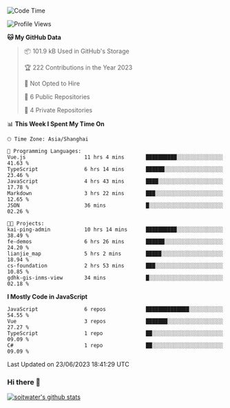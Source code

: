 <!--START_SECTION:waka-->
![Code Time](http://img.shields.io/badge/Code%20Time-2%2C158%20hrs%2053%20mins-blue)

![Profile Views](http://img.shields.io/badge/Profile%20Views-0-blue)

**🐱 My GitHub Data** 

> 📦 101.9 kB Used in GitHub's Storage 
 > 
> 🏆 222 Contributions in the Year 2023
 > 
> 🚫 Not Opted to Hire
 > 
> 📜 6 Public Repositories 
 > 
> 🔑 4 Private Repositories 
 > 
📊 **This Week I Spent My Time On** 

```text
🕑︎ Time Zone: Asia/Shanghai

💬 Programming Languages: 
Vue.js                   11 hrs 4 mins       ██████████░░░░░░░░░░░░░░░   41.63 % 
TypeScript               6 hrs 14 mins       ██████░░░░░░░░░░░░░░░░░░░   23.46 % 
JavaScript               4 hrs 43 mins       ████░░░░░░░░░░░░░░░░░░░░░   17.78 % 
Markdown                 3 hrs 22 mins       ███░░░░░░░░░░░░░░░░░░░░░░   12.65 % 
JSON                     36 mins             █░░░░░░░░░░░░░░░░░░░░░░░░   02.26 % 

🐱‍💻 Projects: 
kai-ping-admin           10 hrs 14 mins      ██████████░░░░░░░░░░░░░░░   38.49 % 
fe-demos                 6 hrs 26 mins       ██████░░░░░░░░░░░░░░░░░░░   24.20 % 
lianjie_map              5 hrs 2 mins        █████░░░░░░░░░░░░░░░░░░░░   18.94 % 
cs-foundation            2 hrs 53 mins       ███░░░░░░░░░░░░░░░░░░░░░░   10.85 % 
gdhk-gis-inms-view       34 mins             █░░░░░░░░░░░░░░░░░░░░░░░░   02.18 % 
```

**I Mostly Code in JavaScript** 

```text
JavaScript               6 repos             ██████████████░░░░░░░░░░░   54.55 % 
Vue                      3 repos             ███████░░░░░░░░░░░░░░░░░░   27.27 % 
TypeScript               1 repo              ██░░░░░░░░░░░░░░░░░░░░░░░   09.09 % 
C#                       1 repo              ██░░░░░░░░░░░░░░░░░░░░░░░   09.09 % 
```




 Last Updated on 23/06/2023 18:41:29 UTC
<!--END_SECTION:waka-->

### Hi there 👋
[![soitwater's github stats](https://github-readme-stats.vercel.app/api?username=soitwater)](https://github.com/soitwater/github-readme-stats)
